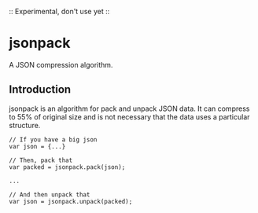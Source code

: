 :: Experimental, don't use yet ::

# jsonpack

A JSON compression algorithm.

## Introduction

jsonpack is an algorithm for pack and unpack JSON data.
It can compress to 55% of original size and is not necessary
that the data uses a particular structure. 

```
// If you have a big json
var json = {...}

// Then, pack that 
var packed = jsonpack.pack(json);

...

// And then unpack that
var json = jsonpack.unpack(packed);
```